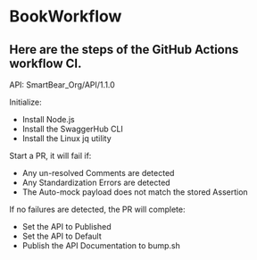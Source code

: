 # BookWorkflow

## Here are the steps of the GitHub Actions workflow CI.

API: SmartBear_Org/API/1.1.0

Initialize:
  - Install Node.js
  - Install the SwaggerHub CLI
  - Install the Linux jq utility
  
Start a PR, it will fail if:
  - Any un-resolved Comments are detected
  - Any Standardization Errors are detected
  - The Auto-mock payload does not match the stored Assertion

If no failures are detected, the PR will complete:
  - Set the API to Published
  - Set the API to Default
  - Publish the API Documentation to bump.sh
